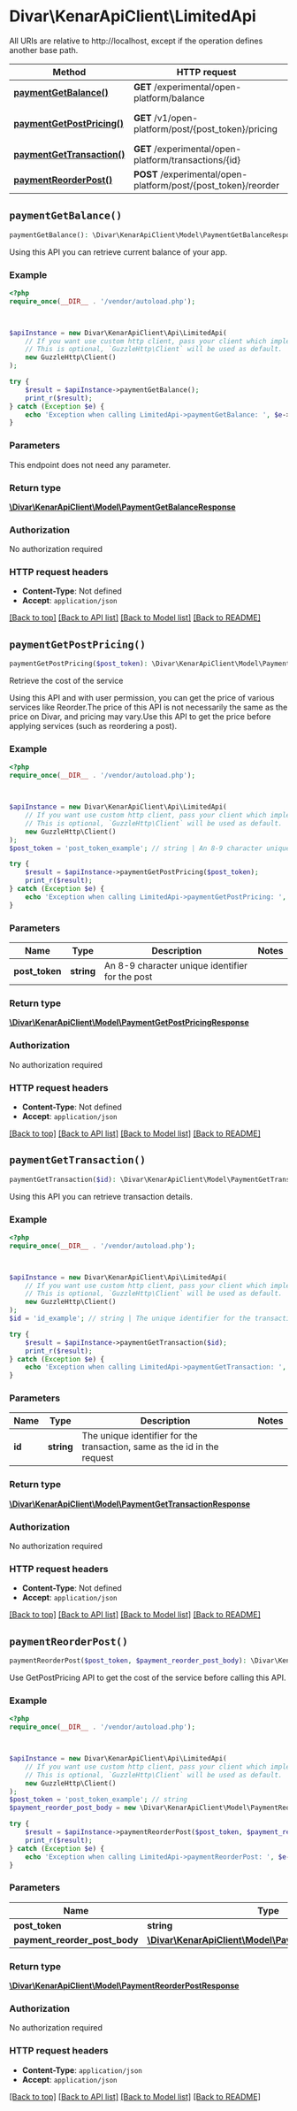 # Divar\KenarApiClient\LimitedApi

All URIs are relative to http://localhost, except if the operation defines another base path.

| Method | HTTP request | Description |
| ------------- | ------------- | ------------- |
| [**paymentGetBalance()**](LimitedApi.md#paymentGetBalance) | **GET** /experimental/open-platform/balance |  |
| [**paymentGetPostPricing()**](LimitedApi.md#paymentGetPostPricing) | **GET** /v1/open-platform/post/{post_token}/pricing | Retrieve the cost of the service |
| [**paymentGetTransaction()**](LimitedApi.md#paymentGetTransaction) | **GET** /experimental/open-platform/transactions/{id} |  |
| [**paymentReorderPost()**](LimitedApi.md#paymentReorderPost) | **POST** /experimental/open-platform/post/{post_token}/reorder |  |


## `paymentGetBalance()`

```php
paymentGetBalance(): \Divar\KenarApiClient\Model\PaymentGetBalanceResponse
```



Using this API you can retrieve current balance of your app.

### Example

```php
<?php
require_once(__DIR__ . '/vendor/autoload.php');



$apiInstance = new Divar\KenarApiClient\Api\LimitedApi(
    // If you want use custom http client, pass your client which implements `GuzzleHttp\ClientInterface`.
    // This is optional, `GuzzleHttp\Client` will be used as default.
    new GuzzleHttp\Client()
);

try {
    $result = $apiInstance->paymentGetBalance();
    print_r($result);
} catch (Exception $e) {
    echo 'Exception when calling LimitedApi->paymentGetBalance: ', $e->getMessage(), PHP_EOL;
}
```

### Parameters

This endpoint does not need any parameter.

### Return type

[**\Divar\KenarApiClient\Model\PaymentGetBalanceResponse**](../Model/PaymentGetBalanceResponse.md)

### Authorization

No authorization required

### HTTP request headers

- **Content-Type**: Not defined
- **Accept**: `application/json`

[[Back to top]](#) [[Back to API list]](../../README.md#endpoints)
[[Back to Model list]](../../README.md#models)
[[Back to README]](../../README.md)

## `paymentGetPostPricing()`

```php
paymentGetPostPricing($post_token): \Divar\KenarApiClient\Model\PaymentGetPostPricingResponse
```

Retrieve the cost of the service

Using this API and with user permission, you can get the price of various services like Reorder.The price of this API is not necessarily the same as the price on Divar, and pricing may vary.Use this API to get the price before applying services (such as reordering a post).

### Example

```php
<?php
require_once(__DIR__ . '/vendor/autoload.php');



$apiInstance = new Divar\KenarApiClient\Api\LimitedApi(
    // If you want use custom http client, pass your client which implements `GuzzleHttp\ClientInterface`.
    // This is optional, `GuzzleHttp\Client` will be used as default.
    new GuzzleHttp\Client()
);
$post_token = 'post_token_example'; // string | An 8-9 character unique identifier for the post

try {
    $result = $apiInstance->paymentGetPostPricing($post_token);
    print_r($result);
} catch (Exception $e) {
    echo 'Exception when calling LimitedApi->paymentGetPostPricing: ', $e->getMessage(), PHP_EOL;
}
```

### Parameters

| Name | Type | Description  | Notes |
| ------------- | ------------- | ------------- | ------------- |
| **post_token** | **string**| An 8-9 character unique identifier for the post | |

### Return type

[**\Divar\KenarApiClient\Model\PaymentGetPostPricingResponse**](../Model/PaymentGetPostPricingResponse.md)

### Authorization

No authorization required

### HTTP request headers

- **Content-Type**: Not defined
- **Accept**: `application/json`

[[Back to top]](#) [[Back to API list]](../../README.md#endpoints)
[[Back to Model list]](../../README.md#models)
[[Back to README]](../../README.md)

## `paymentGetTransaction()`

```php
paymentGetTransaction($id): \Divar\KenarApiClient\Model\PaymentGetTransactionResponse
```



Using this API you can retrieve transaction details.

### Example

```php
<?php
require_once(__DIR__ . '/vendor/autoload.php');



$apiInstance = new Divar\KenarApiClient\Api\LimitedApi(
    // If you want use custom http client, pass your client which implements `GuzzleHttp\ClientInterface`.
    // This is optional, `GuzzleHttp\Client` will be used as default.
    new GuzzleHttp\Client()
);
$id = 'id_example'; // string | The unique identifier for the transaction, same as the id in the request

try {
    $result = $apiInstance->paymentGetTransaction($id);
    print_r($result);
} catch (Exception $e) {
    echo 'Exception when calling LimitedApi->paymentGetTransaction: ', $e->getMessage(), PHP_EOL;
}
```

### Parameters

| Name | Type | Description  | Notes |
| ------------- | ------------- | ------------- | ------------- |
| **id** | **string**| The unique identifier for the transaction, same as the id in the request | |

### Return type

[**\Divar\KenarApiClient\Model\PaymentGetTransactionResponse**](../Model/PaymentGetTransactionResponse.md)

### Authorization

No authorization required

### HTTP request headers

- **Content-Type**: Not defined
- **Accept**: `application/json`

[[Back to top]](#) [[Back to API list]](../../README.md#endpoints)
[[Back to Model list]](../../README.md#models)
[[Back to README]](../../README.md)

## `paymentReorderPost()`

```php
paymentReorderPost($post_token, $payment_reorder_post_body): \Divar\KenarApiClient\Model\PaymentReorderPostResponse
```



Use GetPostPricing API to get the cost of the service before calling this API.

### Example

```php
<?php
require_once(__DIR__ . '/vendor/autoload.php');



$apiInstance = new Divar\KenarApiClient\Api\LimitedApi(
    // If you want use custom http client, pass your client which implements `GuzzleHttp\ClientInterface`.
    // This is optional, `GuzzleHttp\Client` will be used as default.
    new GuzzleHttp\Client()
);
$post_token = 'post_token_example'; // string
$payment_reorder_post_body = new \Divar\KenarApiClient\Model\PaymentReorderPostBody(); // \Divar\KenarApiClient\Model\PaymentReorderPostBody

try {
    $result = $apiInstance->paymentReorderPost($post_token, $payment_reorder_post_body);
    print_r($result);
} catch (Exception $e) {
    echo 'Exception when calling LimitedApi->paymentReorderPost: ', $e->getMessage(), PHP_EOL;
}
```

### Parameters

| Name | Type | Description  | Notes |
| ------------- | ------------- | ------------- | ------------- |
| **post_token** | **string**|  | |
| **payment_reorder_post_body** | [**\Divar\KenarApiClient\Model\PaymentReorderPostBody**](../Model/PaymentReorderPostBody.md)|  | |

### Return type

[**\Divar\KenarApiClient\Model\PaymentReorderPostResponse**](../Model/PaymentReorderPostResponse.md)

### Authorization

No authorization required

### HTTP request headers

- **Content-Type**: `application/json`
- **Accept**: `application/json`

[[Back to top]](#) [[Back to API list]](../../README.md#endpoints)
[[Back to Model list]](../../README.md#models)
[[Back to README]](../../README.md)

